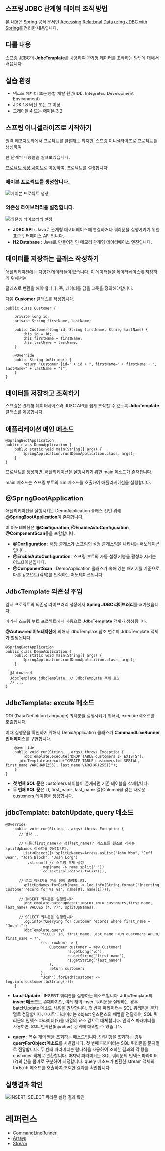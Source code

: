 ## 스프링 JDBC 관계형 데이터 조작 방법

본 내용은 Spring 공식 문서인 [Accessing Relational Data using JDBC with Spring](https://spring.io/guides/gs/relational-data-access/)를 정리한 내용입니다.

## 다룰 내용

스프링 JDBC의 **JdbcTemplate**를 사용하여 관계형 데이터를 조작하는 방법에 대해서 배웁니다.

## 실습 환경

- 텍스트 에디터 또는 통합 개발 환경(IDE, Integrated Development Environment)
- JDK 1.8 버전 또는 그 이상
- 그레이들 4 또는 메이븐 3.2

## 스프링 이니셜라이즈로 시작하기

원격 레포지토리에서 프로젝트를 클론해도 되지만, 스프링 이니셜라이즈로 프로젝트틀 생성하여

한 단계씩 내용들을 살펴보겠습니다.

[프로젝트 생성 사이트](https://start.spring.io/)로 이동하여, 프로젝트를 설정합니다.

### 메이븐 프로젝트를 생성합니다.

![메이븐 프로젝트 생성](<./Accessing_Relational_Data_using_JDBC_with_Spring(1).png>)

### 의존성 라이브러리를 설정합니다.

![의존성 라이브러리 설정](<./Accessing_Relational_Data_using_JDBC_with_Spring(2).png>)

- **JDBC API** : Java로 관계형 데이터베이스에 연결하거나 쿼리문을 실행시키기 위한 표준 인터페이스 API 입니다.
- **H2 Database** : Java로 만들어진 인 메모리 관계형 데이터베이스 엔진입니다.

## 데이터를 저장하는 클래스 작성하기

애플리케이션에는 다양한 데이터들이 있습니다. 이 데이터들을 데이터베이스에 저장하기 위해서는

클래스로 변환을 해야 합니다. 즉, 데이터를 담을 그릇을 정의해야합니다.

다음 **Customer** 클래스를 작성합니다.

```
public class Customer {

	private long id;
	private String firstName, lastName;

	public Customer(long id, String firstName, String lastName) {
		this.id = id;
		this.firstName = firstName;
		this.lastName = lastName;
	}

	@Override
	public String toString() {
		return "Customer [id=" + id + ", firstName=" + firstName + ", lastName=" + lastName + "]";
	}
}
```

## 데이터를 저장하고 조회하기

스프링은 관계형 데이터베이스와 JDBC API를 쉽게 조작할 수 있도록 **JdbcTemplate** 클래스를 제공합니다.

## 애플리케이션 메인 메소드

```
@SpringBootApplication
public class DemoApplication {
	public static void main(String[] args) {
		SpringApplication.run(DemoApplication.class, args);
	}
}
```

프로젝트를 생성하면, 애플리케이션을 실행시키기 위한 main 메소드가 존재합니다.

main 메소드는 스프링 부트의 run 메소드를 호출하여 애플리케이션을 실행합니다.

## @SpringBootApplication

애플리케이션을 실행시키는 DemoApplication 클래스 선언 위에 **@SpringBootApplication**이 존재합니다.

이 어노테이션은 **@Configuration**, **@EnableAutoConfiguration**, **@ComponentScan**등을 포함합니다.

- **@Configuration** : 해당 클래스가 스프링의 설정 클래스임을 나타내는 어노테이션입니다.
- **@EnableAutoConfiguration** : 스프링 부트의 자동 설정 기능을 활성화 시키는 어노테이션입니다.
- **@ComponentScan** : DemoApplication 클래스가 속해 있는 패키지를 기준으로 다른 컴포넌트(객체)를 인식하는 어노테이션입니다.

## JdbcTemplate 의존성 주입

앞서 프로젝트의 의존성 라이브러리 설정에서 **Spring JDBC 라이브러리**를 추가했습니다.

따라서 스프링 부트 프로젝트에서 자동으로 **JdbcTemplate** 객체가 생성됩니다.

**@Autowired 어노테이션**에 의해서 jdbcTemplate 참조 변수에 JdbcTemplate 객체가 할당됩니다.

```
@SpringBootApplication
public class DemoApplication {
	public static void main(String[] args) {
		SpringApplication.run(DemoApplication.class, args);
	}

  @Autowired
  JdbcTemplate jdbcTemplate; // JdbcTemplate 객체 로딩
  // ...
}
```

## JdbcTemplate: excute 메소드

DDL(Data Definition Language) 쿼리문을 실행시키기 위해서, execute 메소드를 호출합니다.

이때 실행문을 확인하기 위해서 DemoApplication 클래스가 **CommandLineRunner 인터페이스**를 구현합니다.

```
	@Override
	public void run(String... args) throws Exception {
		jdbcTemplate.execute("DROP TABLE customers IF EXISTS");
	  jdbcTemplate.execute("CREATE TABLE customers(id SERIAL, first_name VARCHAR(255), last_name VARCHAR(255))");
	}
}
```

- **첫 번째 SQL 문**은 customers 테이블이 존재하면 기존 테이블을 삭제합니다.
- **두 번째 SQL 문**은 id, first_name, last_name 열(Column)을 갖는 새로운 customers 테이블을 생성합니다.

## jdbcTemplate: batchUpdate, query 메소드

```
@Override
	public void run(String... args) throws Exception {
      // 생략...

      // 이름(first_name)과 성(last_name)의 리스트를 원소로 가지는 splitUpNames 리스트를 생성합니다.
	    List<Object[]> splitUpNames=Arrays.asList("John Woo", "Jeff Dean", "Josh Bloch", "Josh Long")
          .stream() // 스트림 객체 생성
	    		.map(name -> name.split(" "))
	    		.collect(Collectors.toList());

      // 로그 메시지를 콘솔 창에 출력합니다.
	    splitUpNames.forEach(name -> log.info(String.format("Inserting customer record for %s %s", name[0], name[1])));

      // INSERT 쿼리문을 실행합니다.
	    jdbcTemplate.batchUpdate("INSERT INTO customers(first_name, last_name) VALUES (?, ?)", splitUpNames);

      // SELECT 쿼리문을 실행합니다.
	    log.info("Querying for customer records where first_name = 'Josh':");
	    jdbcTemplate.query(
	    		"SELECT id, first_name, last_name FROM customers WHERE first_name = ?",
	    		(rs, rowNum) -> {
	    			Customer customer = new Customer(
	    					rs.getLong("id"),
	    					rs.getString("first_name"),
	    					rs.getString("last_name")
	    			);
	    			return customer;
	    		},
	    		"Josh").forEach(customer -> log.info(customer.toString()));
	}
```

- **batchUpdate** : INSERT 쿼리문을 실행하는 메소드입니다. JdbcTemplate의 **insert 메소드**도 존재하지만, 여러 개의 insert 쿼리문을 실행하는 경우 batchUpdate 메소드 사용을 권장합니다. 첫 번째 파라미터는 SQL 쿼리문을 문자열로 전달합니다. 마지막 파라미터는 object 인스턴스의 배열을 전달하여, SQL 쿼리문의 인덱스 파라미터(?)를 배열의 요소 값으로 대체합니다. 인덱스 파라미터를 사용하면, SQL 인젝션(Injection) 공격에 대비할 수 있습니다.

- **query** : 복수 개의 행을 조회하는 메소드입니다. 단일 행을 조회하는 경우 **queryForObject 메소드**를 사용합니다. 첫 번째 파라미터는 SQL 쿼리문을 문자열로 전달합니다. 두 번째 파라미터는 람다식을 사용하여 조회한 결과의 각 행을 customer 객체로 변환합니다. 마지막 파라미터는 SQL 쿼리문의 인덱스 파라미터(?)의 값을 콤마로 구분하여 지정합니다. query 메소드가 반환한 stream 객체의 forEach 메소드를 호출하여 조회한 결과를 확인합니다.

## 실행결과 확인

![INSERT, SELECT 쿼리문 실행 결과 확인](<./Accessing_Relational_Data_using_JDBC_with_Spring(4).png>)

# 레퍼런스

- [CommandLineRunner](https://docs.spring.io/spring-boot/docs/current/api/org/springframework/boot/CommandLineRunner.html)
- [Arrays](https://docs.oracle.com/javase/7/docs/api/java/util/Arrays.html)
- [Stream](https://docs.oracle.com/javase/8/docs/api/java/util/stream/Stream.html)
